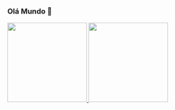 ### Olá Mundo 👋

<!--
**mochiute/mochiute** is a ✨ _special_ ✨ repository because its `README.md` (this file) appears on your GitHub profile.

Here are some ideas to get you started:
- 🔭 I’m currently working on Primi Tecnologia
- 🌱 I’m currently learning NextJs
- 👯 I’m looking to collaborate on ...
- 🤔 I’m looking for help with ...
- 💬 Ask me about ...
- 📫 How to reach me: ...
- 😄 Pronouns: ...
- ⚡ Fun fact: ...
-->


<div>
  <a href="https://github.com/mochiute">
  <img height="180em" src="https://github-readme-stats.vercel.app/api?username=mochiute&show_icons=true&theme=dracula&incllude_all_commits=true&%20%20%20%20%20count_private=true"/>
    <img height="180em" src="https://github-readme-stats.vercel.app/api/top-langs/?username=mochiute&layout=compact&langs_count=16&theme=dracula" >
</div>
  
#
  
